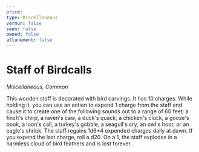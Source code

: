 ```yaml
---
price: 
type: Miscellaneous
vermun: false
seen: false
owned: false
attunement: false
---
```

# Staff of Birdcalls

*Miscellaneous, Common*

This wooden staff is decorated with bird carvings. It has 10 charges. While holding it, you can use an action to expend 1 charge from the staff and cause it to create one of the following sounds out to a range of 60 feet: a finch's chirp, a raven's caw, a duck's quack, a chicken's cluck, a goose's book, a loon's call, a turkey's gobble, a seagull's cry, an owl's hoot, or an eagle's shriek. The staff regains 1d6+4 expended charges daily at dawn. If you expend the last charge, roll a d20. On a 1, the staff explodes in a harmless cloud of bird feathers and is lost forever.